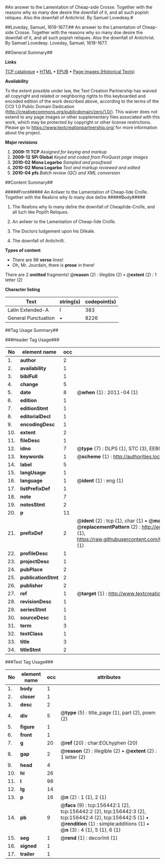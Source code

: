 #An answer to the Lamentation of Cheap-side Crosse. Together with the reasons why so many doe desire the downfall of it, and all such popish reliques. Also the downfall of Antichrist. By Samuel Lovedeay.#

##Loveday, Samuel, 1619-1677.##
An answer to the Lamentation of Cheap-side Crosse. Together with the reasons why so many doe desire the downfall of it, and all such popish reliques. Also the downfall of Antichrist. By Samuel Lovedeay.
Loveday, Samuel, 1619-1677.

##General Summary##

**Links**

[TCP catalogue](http://www.ota.ox.ac.uk/tcp/)  • 
[HTML](http://tei.it.ox.ac.uk/tcp/Texts-HTML/free/A88/A88606.html)  • 
[EPUB](http://tei.it.ox.ac.uk/tcp/Texts-EPUB/free/A88/A88606.epub) • 
[Page images (Historical Texts)](https://historicaltexts.jisc.ac.uk/eebo-99860703e)

**Availability**

To the extent possible under law, the Text Creation Partnership has waived all copyright and related or neighboring rights to this keyboarded and encoded edition of the work described above, according to the terms of the CC0 1.0 Public Domain Dedication (http://creativecommons.org/publicdomain/zero/1.0/). This waiver does not extend to any page images or other supplementary files associated with this work, which may be protected by copyright or other license restrictions. Please go to https://www.textcreationpartnership.org/ for more information about the project.

**Major revisions**

1. __2009-11__ __TCP__ *Assigned for keying and markup*
1. __2009-12__ __SPi Global__ *Keyed and coded from ProQuest page images*
1. __2010-02__ __Mona Logarbo__ *Sampled and proofread*
1. __2010-02__ __Mona Logarbo__ *Text and markup reviewed and edited*
1. __2010-04__ __pfs__ *Batch review (QC) and XML conversion*

##Content Summary##

#####Front#####
An Anſwer to the Lamentation of Cheap-ſide Croſſe. Together with the Reaſons why ſo many doe deſire 
#####Body#####

1. The Reaſons why ſo many deſire the downfall of Cheapſide-Croſſe, and all ſuch like Popiſh Reliques.

1. An anſwer to the Lamentation of Cheap-ſide Croſſe.

1. The Doctors Iudgement upon his Diſeaſe.

1. The downfall of Antichriſt.

**Types of content**

  * There are 98 **verse** lines!
  * Oh, Mr. Jourdain, there is **prose** in there!

There are 2 **omitted** fragments! 
 @__reason__ (2) : illegible (2)  •  @__extent__ (2) : 1 letter (2)

**Character listing**


|Text|string(s)|codepoint(s)|
|---|---|---|
|Latin Extended-A|ſ|383|
|General Punctuation|•|8226|

##Tag Usage Summary##

###Header Tag Usage###

|No|element name|occ|attributes|
|---|---|---|---|
|1.|__author__|2||
|2.|__availability__|1||
|3.|__biblFull__|1||
|4.|__change__|5||
|5.|__date__|8| @__when__ (1) : 2011-04 (1)|
|6.|__edition__|1||
|7.|__editionStmt__|1||
|8.|__editorialDecl__|1||
|9.|__encodingDesc__|1||
|10.|__extent__|2||
|11.|__fileDesc__|1||
|12.|__idno__|7| @__type__ (7) : DLPS (1), STC (3), EEBO-CITATION (1), PROQUEST (1), VID (1)|
|13.|__keywords__|1| @__scheme__ (1) : http://authorities.loc.gov/ (1)|
|14.|__label__|5||
|15.|__langUsage__|1||
|16.|__language__|1| @__ident__ (1) : eng (1)|
|17.|__listPrefixDef__|1||
|18.|__note__|7||
|19.|__notesStmt__|2||
|20.|__p__|11||
|21.|__prefixDef__|2| @__ident__ (2) : tcp (1), char (1)  •  @__matchPattern__ (2) : ([0-9\-]+):([0-9IVX]+) (1), (.+) (1)  •  @__replacementPattern__ (2) : http://eebo.chadwyck.com/downloadtiff?vid=$1&page=$2 (1), https://raw.githubusercontent.com/textcreationpartnership/Texts/master/tcpchars.xml#$1 (1)|
|22.|__profileDesc__|1||
|23.|__projectDesc__|1||
|24.|__pubPlace__|2||
|25.|__publicationStmt__|2||
|26.|__publisher__|2||
|27.|__ref__|1| @__target__ (1) : http://www.textcreationpartnership.org/docs/. (1)|
|28.|__revisionDesc__|1||
|29.|__seriesStmt__|1||
|30.|__sourceDesc__|1||
|31.|__term__|3||
|32.|__textClass__|1||
|33.|__title__|3||
|34.|__titleStmt__|2||


###Text Tag Usage###

|No|element name|occ|attributes|
|---|---|---|---|
|1.|__body__|1||
|2.|__closer__|1||
|3.|__desc__|2||
|4.|__div__|5| @__type__ (5) : title_page (1), part (2), poem (2)|
|5.|__figure__|1||
|6.|__front__|1||
|7.|__g__|20| @__ref__ (20) : char:EOLhyphen (20)|
|8.|__gap__|2| @__reason__ (2) : illegible (2)  •  @__extent__ (2) : 1 letter (2)|
|9.|__head__|4||
|10.|__hi__|26||
|11.|__l__|98||
|12.|__lg__|14||
|13.|__p__|16| @__n__ (2) : 1 (1), 2 (1)|
|14.|__pb__|9| @__facs__ (9) : tcp:156442:1 (2), tcp:156442:2 (2), tcp:156442:3 (2), tcp:156442:4 (2), tcp:156442:5 (1)  •  @__rendition__ (1) : simple:additions (1)  •  @__n__ (3) : 4 (1), 5 (1), 6 (1)|
|15.|__seg__|1| @__rend__ (1) : decorInit (1)|
|16.|__signed__|1||
|17.|__trailer__|1||
